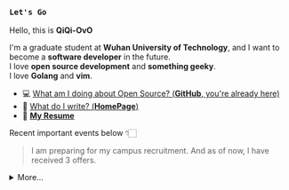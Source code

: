 ### `Let's Go`


Hello, this is **QiQi-OvO**

I'm a graduate student at **Wuhan University of Technology**, and I want to become a **software developer** in the future.  
I love **open source development** and **something geeky**.  
I love **Golang** and **vim**.

- 💻  [What am I doing about Open Source? (**GitHub**, you're already here)](https://github.com/QiQi-OvO)
- 💬  [What do I write? (**HomePage**)](https://www.qiqi-note.top/)
- 🏹  [**My Resume**](http://47.92.101.195:7778/resume.pdf)

Recent important events below 👇🏻

> I am preparing for my campus recruitment. And as of now, I have received 3 offers.

<details>
  <summary>More...</summary>
  <img src="https://github-readme-stats.vercel.app/api?username=qiqi-ovo&show_icons=true&count_private=true&theme=dark" />
</details>
